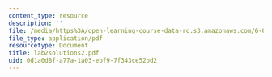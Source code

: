 ```yaml
---
content_type: resource
description: ''
file: /media/https%3A/open-learning-course-data-rc.s3.amazonaws.com/6-071j-introduction-to-electronics-signals-and-measurement-spring-2006/0d1a0d8fa77a1a03ebf97f343ce52bd2_lab2solutions2.pdf
file_type: application/pdf
resourcetype: Document
title: lab2solutions2.pdf
uid: 0d1a0d8f-a77a-1a03-ebf9-7f343ce52bd2
---
```

